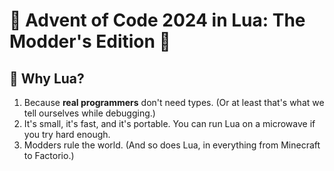 # 🎅 Advent of Code 2024 in Lua: The Modder's Edition 🎄


## 🌟 Why Lua?

1. Because **real programmers** don't need types. (Or at least that's what we tell ourselves while debugging.)
2. It's small, it's fast, and it's portable. You can run Lua on a microwave if you try hard enough.
3. Modders rule the world. (And so does Lua, in everything from Minecraft to Factorio.)
